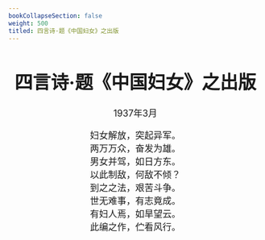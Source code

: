 ```yaml
---
bookCollapseSection: false
weight: 500
titled: 四言诗·题《中国妇女》之出版
---
```


<div align="center">

<font size="4">

# 四言诗·题《中国妇女》之出版
1937年3月

妇女解放，突起异军。  
两万万众，奋发为雄。  
男女并驾，如日方东。  
以此制敌，何敌不倾？  
到之之法，艰苦斗争。  
世无难事，有志竟成。  
有妇人焉，如旱望云。  
此编之作，伫看风行。

</font>

</div>

